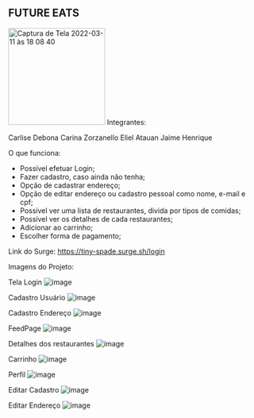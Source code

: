 ## FUTURE EATS

<img width="195" alt="Captura de Tela 2022-03-11 às 18 08 40" src="https://user-images.githubusercontent.com/84419088/157966937-2a1da2f7-32a4-4288-a6fe-5f6dd581f20c.png">
Integrantes:

Carlise Debona
Carina Zorzanello
Eliel 
Atauan
Jaime
Henrique

O que funciona:

* Possível efetuar Login;
* Fazer cadastro, caso ainda não tenha;
* Opção de cadastrar endereço;
* Opção de editar endereço ou cadastro pessoal como nome, e-mail e cpf;
* Possível ver uma lista de restaurantes, divida por tipos de comidas;
* Possível ver os detalhes de cada restaurantes;
* Adicionar ao carrinho;
* Escolher forma de pagamento;

Link do Surge: https://tiny-spade.surge.sh/login

Imagens do Projeto:

Tela Login
![image](https://user-images.githubusercontent.com/93264333/159298515-2f75011c-3f86-46b7-b9c5-24e106206d50.png)

Cadastro Usuário
![image](https://user-images.githubusercontent.com/93264333/159298758-5bc0f145-3f30-42fb-97aa-88b5a1ba6321.png)

Cadastro Endereço
![image](https://user-images.githubusercontent.com/93264333/159298862-cdf994da-0f7f-4aac-89cd-a13f769aa87f.png)

FeedPage
![image](https://user-images.githubusercontent.com/93264333/159299008-7991e817-191d-41ef-89e6-fafa48949f15.png)

Detalhes dos restaurantes
![image](https://user-images.githubusercontent.com/93264333/159299088-ea03b7dc-6d2b-42a2-b13d-e89b70fb52a2.png)

Carrinho
![image](https://user-images.githubusercontent.com/93264333/159299194-de599567-295d-4c62-a9fd-82b5b9150440.png)

Perfil
![image](https://user-images.githubusercontent.com/93264333/159299263-513b33b3-9641-40b1-a79d-ca7c0e716fa7.png)

Editar Cadastro
![image](https://user-images.githubusercontent.com/93264333/159299341-c8417913-699a-4051-8af6-38677ab9289c.png)

Editar Endereço
![image](https://user-images.githubusercontent.com/93264333/159299420-fafaaa3b-d87a-44af-b5ad-1ce9add0f190.png)




